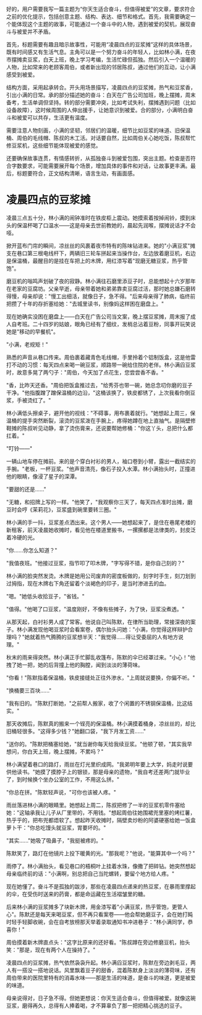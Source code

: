 <ReasoningChainRenderer>
好的，用户需要我写一篇主题为“你天生适合奋斗，但值得被爱”的文章，要求符合之前的优化提示，包括创意主题、结构、表达、细节和格式。首先，我需要确定一个能体现这个主题的故事，可能通过一个奋斗中的人物，遇到被爱的契机，展现奋斗与被爱并不矛盾。

首先，标题需要有趣且暗示故事性，可能用“凌晨四点的豆浆摊”这样的具体场景，既有时间感又有生活气息。主角可以是一个努力奋斗的年轻人，比如林小满，在夜市摆摊卖豆浆，白天上班，晚上学习考编，生活忙碌但孤独。然后引入一个温暖的人物，比如常来的老顾客周伯，或者新出现的邻居陈叔，通过他们的互动，让小满感受到被爱。

结构方面，采用起承转合。开头用场景描写，凌晨四点的豆浆摊，热气和豆浆香，引出小满的日常。承的部分描述她的奋斗：白天在广告公司加班，晚上摆摊，周末备考，生活单调但坚持。转的部分需要冲突，比如考试失利，摆摊遇到问题（比如设备故障），这时候周围的人伸出援手，让她意识到被爱。合的部分，小满明白奋斗和被爱可以共存，生活更有温度。

需要注意人物刻画，小满的坚韧，邻居们的温暖，细节比如豆浆的味道、旧保温桶、周伯的毛线帽、陈叔的木工活。对话要自然，比如周伯关心她吃饭，陈叔帮忙修豆浆机，这些细节能体现被爱的感觉。

还要确保故事连贯，有情感转折，从孤独奋斗到被爱包围，突出主题。检查是否符合字数要求，可能需要展开每个场景，增加具体的事件和对话，让故事更丰满。最后，标题要符合，正文结构清晰，语言生动，有画面感。

</ReasoningChainRenderer>



# 凌晨四点的豆浆摊

凌晨三点五十分，林小满的闹钟准时在铁皮柜上震动。她摸索着按掉闹铃，摸到床头的保温杯喝了口温水——这是母亲去世前教她的，晨起先润喉，摆摊说话才不会哑。

掀开蓝布门帘的瞬间，凉丝丝的风裹着夜市特有的陈味钻进来。她的"小满豆浆"摊支在巷口第三根电线杆下，两辆旧三轮车拼起来当操作台，左边放着磨豆机，右边是保温桶，最醒目的是挂在车把上的木牌，用红漆写着"现磨无糖豆浆，热乎管饱"。

磨豆机的嗡鸣声划破了夜的寂静。林小满往石磨里添豆子时，总能想起十六岁那年在老家的豆腐坊。父亲早逝，母亲带着她和弟弟靠卖豆腐过活，那时她总嫌石磨转得慢，母亲却说："慢工出细活，就像日子，急不得。"后来母亲得了肺病，临终前把攒了十年的存折塞给她："去城里读书，别像妈这样困在磨盘上。"

现在她确实没困在磨盘上——白天在广告公司当文案，晚上摆豆浆摊，周末报了成人自考班。二十四岁的姑娘，眼角已经有了细纹，发梢总沾着豆粉，同事开玩笑说她是"移动的早餐机"。

"小满，老规矩！"

熟悉的声音从巷口传来。周伯裹着藏青色毛线帽，手里拎着个铝制饭盒，这是他雷打不动的习惯：每天四点来喝一碗豆浆，顺路带一碗给住院的老伴。林小满舀豆浆时，故意多晃了两勺子："周伯，今天加了点花生，您尝尝香不香。"

"香，比昨天还香。"周伯把饭盒推过去，"给秀芬也带一碗，她总念叨你磨的豆子干净。"他指腹蹭了蹭保温桶的边沿，"这桶该换了，铁皮都锈了，上次我看你倒豆浆，手被烫红了。"

林小满低头擦桌子，避开他的视线："不碍事，用布裹着就行。"她想起上周三，保温桶的提手突然断裂，滚烫的豆浆泼在手腕上，疼得她蹲在地上直抽气。是隔壁修鞋摊的陈叔听见动静，拿了烫伤膏来，还说要帮她修桶："你这丫头，总把什么都扛着。"

"叮铃——"

一辆山地车停在摊前。来的是个穿白衬衫的男人，袖口卷到小臂，露出一截结实的手腕。"老板，一杯豆浆。"他声音清亮，像石子投入水潭。林小满抬头时，正撞进他的眼睛，像浸了星子的深潭。

"要甜的还是......"

"无糖，和招牌上写的一样。"他笑了，"我观察你三天了，每天四点准时出摊，磨豆时会哼《茉莉花》，豆浆盛到碗里要转三圈。"

林小满的手一抖，豆浆差点洒出来。这个男人——她想起来了，是住在巷尾老楼的新租客，前天凌晨她收摊时，看见他在楼道里搬书，一摞摞都是法律类的，封皮泛着冷硬的光。

"你......你怎么知道？"

"我值夜班。"他接过豆浆，指节叩了叩木牌，"字写得不错，是你自己刻的？"

林小满的脸突然发烫。木牌是她用公司废弃的密度板做的，刻字时手生，刻刀划到过拇指，现在木牌右下角还留着个淡褐色的印子，是当时渗进去的血。

"嗯。"她低头收拾豆子，"省钱。"

"值得。"他喝了口豆浆，"温度刚好，不像有些摊子，为了快，豆浆没煮透。"

从那天起，白衬衫男人成了常客。他说自己叫陈默，在律所当助理，常接深夜的案子。林小满发现他喝豆浆时会看案卷，偶尔抬头问她："小满，你觉得这样辩护合理吗？"她就着热气腾腾的豆浆想半天："我觉得......得让受委屈的人有地方说理。"

秋末的雨来得突然。林小满正手忙脚乱收篷布，陈默的伞已经罩过来。"小心！"他拽了她一把，她的后背撞上他的胸膛，闻到淡淡的薄荷味。

"你看！"陈默指着保温桶，铁皮接缝处正往外渗水，"上周就说要换，你偏不听。"

"换桶要三百块......"

"我有旧的。"陈默打断她，"之前帮人搬家，收了个闲置的不锈钢保温桶，比这结实。"

那天收摊后，陈默真的搬来一个锃亮的保温桶。林小满摸着桶身，凉丝丝的，却比旧桶轻很多。"这得多少钱？"她翻口袋，"我下月发工资......"

"送你的。"陈默把桶塞给她，"就当谢你每天给我续豆浆。"他顿了顿，"其实我早想问，你白天上班，晚上摆摊，不累吗？"

林小满望着巷口的路灯，雨丝在灯光里织成网。"我弟明年要上大学，妈走时说要供他读书。"她摸了摸脖子上的银锁，那是母亲的遗物，"我自考还差两门就毕业了，到时候换个坐办公室的工作，不用这么拼。"

"你总在拼。"陈默轻声说，"可你也该被人疼。"

雨丝落进林小满的眼睛里。她想起上周二，陈叔把修了一半的豆浆机零件塞给她："这轴承我让儿子从厂里带的，不用钱。"想起周伯往她围裙兜里塞的烤红薯，热乎乎的，把布兜都焐软了。想起昨天收摊时，隔壁卖炒粉的阿婆硬塞给她一饭盒萝卜干："你总吃馒头就豆浆，胃要坏的。"

"其实......"她吸了吸鼻子，"我挺被疼的。"

陈默笑了，路灯在他镜片上投下暖黄的光。"那我呢？"他说，"能算其中一个吗？"

雨停了。林小满抬头，看见巷口的梧桐叶上挂着水珠，像撒了把碎钻。她突然想起母亲临终前的话："小满啊，别总把自己当陀螺转，要留个地方给人疼。"

现在她懂了。奋斗不是孤独的跋涉，那些在凌晨四点递来的热豆浆，在暴雨里撑起的伞，在受伤时送来的药膏，都是命运藏在生活褶皱里的糖。

后来林小满的豆浆摊多了块新木牌，用金漆写着"小满豆浆，热乎管饱，更管人心"。陈默还是每天来喝豆浆，但不再只看案卷——他会帮她磨豆子，会在她打盹时轻手轻脚收碗，会在自考放榜那天举着录取通知书冲进巷子："林小满同学，恭喜你！"

周伯摸着新木牌直点头："这字比原来的还好看。"陈叔蹲在旁边修磨豆机，抬头笑："那是，现在有两个人在操持了。"

凌晨四点的豆浆摊，热气依然袅袅升起。林小满舀豆浆时，陈默在旁边剥毛豆，两人有一搭没一搭地说话。风里飘着豆子的甜香，混着陈默身上淡淡的薄荷味，还有周伯带来的医院里特有的消毒水味——那是生活的味道，是奋斗的味道，更是被爱的味道。

母亲说得对，日子急不得。但她更想说：你天生适合奋斗，但值得被爱。就像这碗豆浆，磨得再久，总得有人捧着喝，才不算辜负了那一把把精心挑选的豆子。